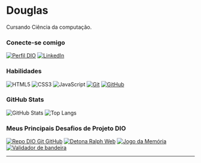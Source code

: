 # Douglas 
Cursando Ciência da computação. 

### Conecte-se comigo
[![Perfil DIO](https://img.shields.io/badge/-Meu%20Perfil%20na%20DIO-30A3DC?style=for-the-badge)](https://www.dio.me/users/douglasdeoliveira0420)
[![LinkedIn](https://img.shields.io/badge/-LinkedIn-000?style=for-the-badge&logo=linkedin&logoColor=30A3DC)](https://www.linkedin.com/in/douglas-de-oliveira-38426b272/)


### Habilidades
![HTML5](https://img.shields.io/badge/HTML-000?style=for-the-badge&logo=html5&logoColor=30A3DC)
![CSS3](https://img.shields.io/badge/CSS3-000?style=for-the-badge&logo=css3&logoColor=bf0000)
![JavaScript](https://img.shields.io/badge/JavaScript-000?style=for-the-badge&logo=javascript&logoColor=30A3DC)
[![Git](https://img.shields.io/badge/Git-000?style=for-the-badge&logo=git&logoColor=bf0000)](https://git-scm.com/doc) 
[![GitHub](https://img.shields.io/badge/GitHub-000?style=for-the-badge&logo=github&logoColor=30A3DC)](https://docs.github.com/)

### GitHub Stats
![GitHub Stats](https://github-readme-stats.vercel.app/api?username=Douglas-oc&theme=transparent&bg_color=000&border_color=30A3DC&show_icons=true&icon_color=ff0000&title_color=bf0000&text_color=FFF&hide_title=true&hide=stars)
![Top Langs](https://github-readme-stats-git-masterrstaa-rickstaa.vercel.app/api/top-langs/?username=Douglas-oc&layout=compact&bg_color=000&border_color=30A3DC&title_color=bf0000&text_color=FFF)

### Meus Principais Desafios de Projeto DIO
[![Repo DIO Git GitHub](https://github-readme-stats.vercel.app/api/pin/?username=douglas-oc&repo=landing-page-mundo-invertido&bg_color=000&border_color=30A3DC&show_icons=true&icon_color=ff0000&title_color=bf0000&text_color=FFF)](https://github.com/Douglas-oc/landing-page-mundo-invertido)
[![Detona Ralph Web](https://github-readme-stats.vercel.app/api/pin/?username=douglas-oc&repo=jogo-detona-ralph&bg_color=000&border_color=30A3DC&show_icons=true&icon_color=ff0000&title_color=bf0000&text_color=FFF)](https://github.com/Douglas-oc/jogo-detona-ralph)
[![Jogo da Memória](https://github-readme-stats.vercel.app/api/pin/?username=douglas-oc&repo=jogo-da-memoria&bg_color=000&border_color=30A3DC&show_icons=true&icon_color=ff0000&title_color=bf0000&text_color=FFF)](https://github.com/Douglas-oc/jogo-da-memoria)
[![Validador de bandeira](https://github-readme-stats.vercel.app/api/pin/?username=douglas-oc&repo=validador-bandeira&bg_color=000&border_color=30A3DC&show_icons=true&icon_color=ff0000&title_color=bf0000&text_color=FFF)](https://github.com/Douglas-oc/validador-bandeira)


---
